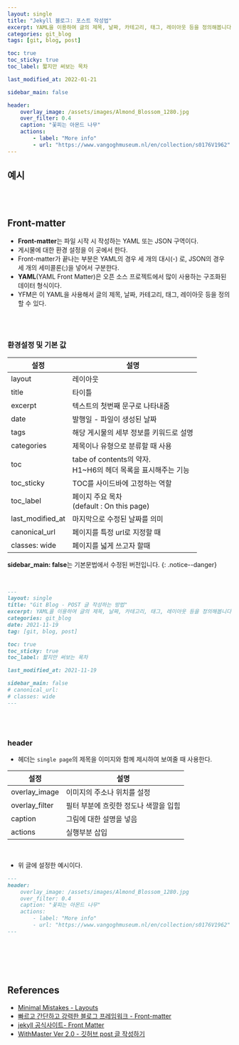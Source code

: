 ```yaml
---
layout: single
title: "Jekyll 블로그: 포스트 작성법"
excerpt: YAML을 이용하여 글의 제목, 날짜, 카테고리, 태그, 레이아웃 등을 정의해봅니다.
categories: git_blog
tags: [git, blog, post]

toc: true
toc_sticky: true
toc_label: 짧지만 써보는 목차

last_modified_at: 2022-01-21

sidebar_main: false

header:
    overlay_image: /assets/images/Almond_Blossom_1280.jpg
    over_filter: 0.4
    caption: "꽃피는 아몬드 나무"
    actions:
        - label: "More info"
        - url: "https://www.vangoghmuseum.nl/en/collection/s0176V1962"
---
```


## 예시

<script src="https://gist.github.com/ingu627/93a69be54393c57f58eedc9b33024876.js"></script>

<br>
<br>

## Front-matter

- **Front-matter**는 파일 시작 시 작성하는 YAML 또는 JSON 구역이다.
- 게시물에 대한 환경 설정을 이 곳에서 한다.
- Front-matter가 끝나는 부분은 YAML의 경우 세 개의 대시(-) 로, JSON의 경우 세 개의 세미콜론(;)을 넣어서 구분한다.
- **YAML**(YAML Front Matter)은 오픈 소스 프로젝트에서 많이 사용하는 구조화된 데이터 형식이다.
- YFM은 이 YAML을 사용해서 글의 제목, 날짜, 카테고리, 태그, 레이아웃 등을 정의할 수 있다.

<br>
<br>

### 환경설정 및 기본 값

|설정| 설명|
|---|---|
|layout|레이아웃|
|title|타이틀|
|excerpt| 텍스트의 첫번째 문구로 나타내줌|
|date|발행일 - 파일이 생성된 날짜|
|tags| 해당 게시물의 세부 정보를 키워드로 설명|
|categories|제목이나 유형으로 분류할 때 사용|
|toc|tabe of contents의 약자.<br>H1~H6의 헤더 목록을 표시해주는 기능
|toc_sticky|TOC를 사이드바에 고정하는 역할|
|toc_label|페이지 주요 목차 <br>(default : On this page)|
|last_modified_at| 마지막으로 수정된 날짜를 의미|
|canonical_url|페이지를 특정 url로 지정할 때 |
|classes: wide| 페이지를 넓게 쓰고자 할때|

**sidebar_main: false**는 기본문법에서 수정된 버전입니다.
{: .notice--danger}

<br>

```markdown
---
layout: single
title: "Git Blog - POST 글 작성하는 방법"
excerpt: YAML을 이용하여 글의 제목, 날짜, 카테고리, 태그, 레이아웃 등을 정의해봅니다.
categories: git_blog
date: 2021-11-19
tag: [git, blog, post]

toc: true
toc_sticky: true
toc_label: 짧지만 써보는 목차

last_modified_at: 2021-11-19

sidebar_main: false
# canonical_url:
# classes: wide
---
```

<br>
<br>

### header

- 헤더는 `single page`의 제목을 이미지와 함께 제시하여 보여줄 때 사용한다.

|설정|설명|
|---|---|
|overlay_image|이미지의 주소나 위치를 설정
|overlay_filter|필터 부분에 흐릿한 정도나 색깔을 입힘
|caption|그림에 대한 설명을 넣음
|actions|실행부분 삽입

<br>

- 위 글에 설정한 예시이다.

```markdown
---
header:
    overlay_image: /assets/images/Almond_Blossom_1280.jpg
    over_filter: 0.4
    caption: "꽃피는 아몬드 나무"
    actions:
        - label: "More info"
        - url: "https://www.vangoghmuseum.nl/en/collection/s0176V1962"
---
```




<br>
<br>
<br>
<br>

## References

- [Minimal Mistakes - Layouts ](https://mmistakes.github.io/minimal-mistakes/docs/layouts/)
- [빠르고 간단하고 강력한 블로그 프레임워크 - Front-matter](https://hexo.io/ko/docs/front-matter.html)
- [jekyll 공식사이트- Front Matter](https://jekyllrb.com/docs/front-matter/)
- [WithMaster Ver 2.0 - 깃허브 post 글 작성하기](https://withmaster.com/%EB%B8%94%EB%A1%9C%EA%B7%B8/posts/)